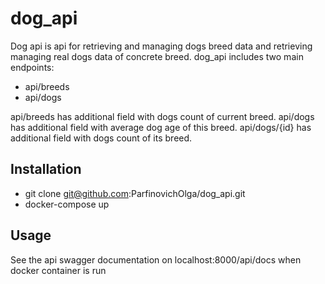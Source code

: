 # dog_api
Dog api is api for retrieving and managing dogs breed data and retrieving managing real dogs data of concrete breed.
dog_api includes two main endpoints:
- api/breeds
- api/dogs

api/breeds has additional field with dogs count of current breed.
api/dogs has additional field with average dog age of this breed.
api/dogs/{id} has additional field with dogs count of its breed.


## Installation
- git clone git@github.com:ParfinovichOlga/dog_api.git
- docker-compose up

## Usage
See the api swagger documentation on localhost:8000/api/docs when docker container is run
